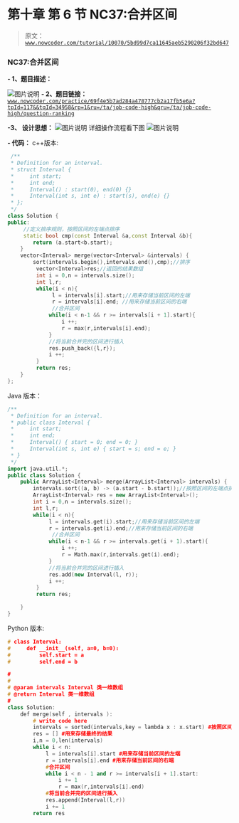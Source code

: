 # 第十章 第 6 节 NC37:合并区间

> 原文：[`www.nowcoder.com/tutorial/10070/5bd99d7ca11645aeb5290206f32bd647`](https://www.nowcoder.com/tutorial/10070/5bd99d7ca11645aeb5290206f32bd647)

### NC37:合并区间

**- 1、题目描述：**

![图片说明](img/bdee330a02897a8bb64a680845b05bd8.png "图片标题")
**- 2、题目链接：**
[`www.nowcoder.com/practice/69f4e5b7ad284a478777cb2a17fb5e6a?tpId=117&&tqId=34958&rp=1&ru=/ta/job-code-high&qru=/ta/job-code-high/question-ranking`](https://www.nowcoder.com/practice/69f4e5b7ad284a478777cb2a17fb5e6a?tpId=117&&tqId=34958&rp=1&ru=/ta/job-code-high&qru=/ta/job-code-high/question-ranking)

**-3、 设计思想：**
![图片说明](img/181c2c321958667af99b99bd82e70364.png "图片标题")
详细操作流程看下图
![图片说明](img/4c04b9fdce67130669340ae42ddd99c4.png "图片标题")

**- 代码：**
c++版本:

```cpp
 /**
 * Definition for an interval.
 * struct Interval {
 *     int start;
 *     int end;
 *     Interval() : start(0), end(0) {}
 *     Interval(int s, int e) : start(s), end(e) {}
 * };
 */
class Solution {
public:
     //定义排序规则，按照区间的左端点排序
     static bool cmp(const Interval &a,const Interval &b){
        return (a.start<b.start); 
    }
    vector<Interval> merge(vector<Interval> &intervals) {
        sort(intervals.begin(),intervals.end(),cmp);//排序
         vector<Interval>res;//返回的结果数组
         int i = 0,n = intervals.size();
         int l,r;
         while(i < n){
              l = intervals[i].start;//用来存储当前区间的左端
              r = intervals[i].end; //用来存储当前区间的右端
              //合并区间
             while(i < n-1 && r >= intervals[i + 1].start){
                 i ++;
                 r = max(r,intervals[i].end);
             }
             //将当前合并完的区间进行插入
             res.push_back({l,r});
             i ++;
         }
         return res;
    }
};

```

Java 版本：

```cpp
/**
 * Definition for an interval.
 * public class Interval {
 *     int start;
 *     int end;
 *     Interval() { start = 0; end = 0; }
 *     Interval(int s, int e) { start = s; end = e; }
 * }
 */
import java.util.*;
public class Solution {
    public ArrayList<Interval> merge(ArrayList<Interval> intervals) {
        intervals.sort((a, b) -> (a.start - b.start));//按照区间的左端点排序
        ArrayList<Interval> res = new ArrayList<Interval>();
        int i = 0,n = intervals.size();
        int l,r;
        while(i < n){
             l = intervals.get(i).start;//用来存储当前区间的左端
             r = intervals.get(i).end;//用来存储当前区间的右端
              //合并区间
             while(i < n-1 && r >= intervals.get(i + 1).start){
                 i ++;
                 r = Math.max(r,intervals.get(i).end);
             }
             //将当前合并完的区间进行插入
             res.add(new Interval(l, r));
             i ++;
         }
         return res;

    }
}

```

Python 版本:

```cpp
# class Interval:
#     def __init__(self, a=0, b=0):
#         self.start = a
#         self.end = b

#
# 
# @param intervals Interval 类一维数组 
# @return Interval 类一维数组
#
class Solution:
    def merge(self , intervals ):
        # write code here
        intervals = sorted(intervals,key = lambda x : x.start) #按照区间的左端点排序
        res = [] #用来存储最终的结果
        i,n = 0,len(intervals)
        while i < n:
            l = intervals[i].start #用来存储当前区间的左端
            r = intervals[i].end #用来存储当前区间的右端
            #合并区间
            while i < n - 1 and r >= intervals[i + 1].start:
                i += 1
                r = max(r,intervals[i].end)
            #将当前合并完的区间进行插入
            res.append(Interval(l,r))
            i += 1
        return res

```